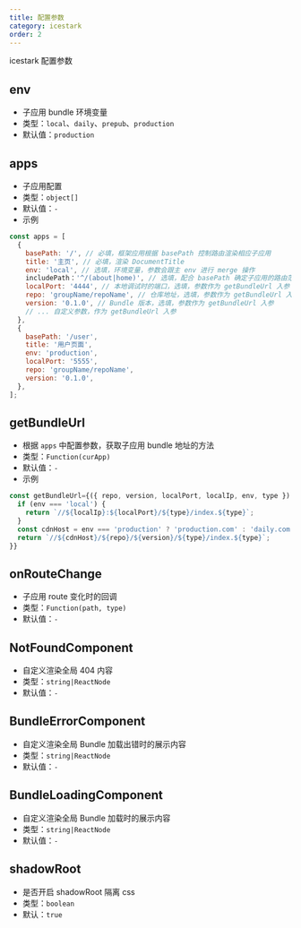 ```yaml
---
title: 配置参数
category: icestark
order: 2
---
```


icestark 配置参数

## env

- 子应用 bundle 环境变量
- 类型：`local`、`daily`、`prepub`、`production`
- 默认值：`production`

## apps

- 子应用配置
- 类型：`object[]`
- 默认值：`-`
- 示例
```js
const apps = [
  {
    basePath: '/', // 必填，框架应用根据 basePath 控制路由渲染相应子应用
    title: '主页', // 必填，渲染 DocumentTitle
    env: 'local', // 选填，环境变量，参数会跟主 env 进行 merge 操作
    includePath：'^/(about|home)', // 选填，配合 basePath 确定子应用的路由范围
    localPort: '4444', // 本地调试时的端口，选填，参数作为 getBundleUrl 入参
    repo: 'groupName/repoName', // 仓库地址，选填，参数作为 getBundleUrl 入参
    version: '0.1.0', // Bundle 版本，选填，参数作为 getBundleUrl 入参
    // ... 自定义参数，作为 getBundleUrl 入参
  },
  {
    basePath: '/user',
    title: '用户页面',
    env: 'production',
    localPort: '5555',
    repo: 'groupName/repoName',
    version: '0.1.0',
  },
];
```

## getBundleUrl

- 根据 `apps` 中配置参数，获取子应用 bundle 地址的方法
- 类型：`Function(curApp)`
- 默认值：`-`
- 示例
```js
const getBundleUrl={({ repo, version, localPort, localIp, env, type }) => {
  if (env === 'local') {
    return `//${localIp}:${localPort}/${type}/index.${type}`;
  }
  const cdnHost = env === 'production' ? 'production.com' : 'daily.com';
  return `//${cdnHost}/${repo}/${version}/${type}/index.${type}`;
}}
```

## onRouteChange

- 子应用 route 变化时的回调
- 类型：`Function(path, type)`
- 默认值：`-`

## NotFoundComponent

- 自定义渲染全局 404 内容
- 类型：`string|ReactNode`
- 默认值：`-`

## BundleErrorComponent

- 自定义渲染全局 Bundle 加载出错时的展示内容
- 类型：`string|ReactNode`
- 默认值：`-`

## BundleLoadingComponent

- 自定义渲染全局 Bundle 加载时的展示内容
- 类型：`string|ReactNode`
- 默认值：`-`

## shadowRoot

- 是否开启 shadowRoot 隔离 css
- 类型：`boolean`
- 默认：`true`